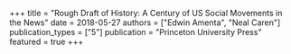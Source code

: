 +++
title = "Rough Draft of History: A Century of US Social Movements in the News"
date = 2018-05-27
authors = ["Edwin Amenta",  "Neal Caren"]
publication_types = ["5"]
publication = "Princeton University Press"
featured = true
+++
